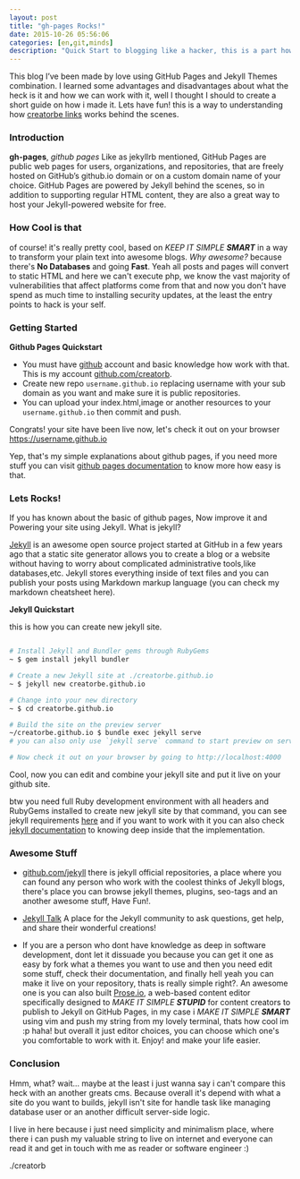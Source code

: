 ```yaml
---
layout: post
title: "gh-pages Rocks!"
date: 2015-10-26 05:56:06
categories: [en,git,minds]
description: "Quick Start to blogging like a hacker, this is a part how i and github doing an awesome party stuff"
---
```


This blog I’ve been made by love using GitHub Pages and Jekyll Themes combination. I learned some advantages and disadvantages about what the heck is it and how we can work with it, well I thought I should to create a short guide on how i made it. Lets have fun! this is a way to understanding how [creatorbe links](https://creatorbe.github.io) works behind the scenes.


### Introduction

**gh-pages**, *github pages* Like as jekyllrb mentioned, GitHub Pages are public web pages for users, organizations, and repositories, that are freely hosted on GitHub’s github.io domain or on a custom domain name of your choice. GitHub Pages are powered by Jekyll behind the scenes, so in addition to supporting regular HTML content, they are also a great way to host your Jekyll-powered website for free.


### How Cool is that

of course! it's really pretty cool, based on *KEEP IT SIMPLE __SMART__* in a way to transform your plain text into awesome blogs. *Why awesome?* because there's **No Databases** and going **Fast**. Yeah all posts and pages will convert to static HTML and here we can't execute php, we know the vast majority of vulnerabilities that affect platforms come from that and now you don't have spend as much time to installing security updates, at the least the entry points to hack is your self. 


### Getting Started

**Github Pages Quickstart**

* You must have [github](https://github.com) account and basic knowledge how work with that. This is my account [github.com/creatorb](https://creatorb).
* Create new repo `username.github.io` replacing username with your sub domain as you want and make sure it is public repositories.
* You can upload your index.html,image or another resources to your `username.github.io` then commit and push.

Congrats! your site have been live now, let's check it out on your browser https://username.github.io

Yep, that's my simple explanations about github pages, if you need more stuff you can visit [github pages documentation](https://guides.github.com/features/pages/) to know more how easy is that.


### Lets Rocks!

If you has known about the basic of github pages, Now improve it and Powering your site using Jekyll. What is jekyll?

[Jekyll](https://jekyllrb.com/) is an awesome open source project started at GitHub in a few years ago that a static site generator allows you to create a blog or a website without having to worry about complicated administrative tools,like databases,etc. Jekyll stores everything inside of text files and you can publish your posts using Markdown markup language (you can check my markdown cheatsheet here).

**Jekyll Quickstart**

this is how you can create new jekyll site.

```bash

# Install Jekyll and Bundler gems through RubyGems
~ $ gem install jekyll bundler

# Create a new Jekyll site at ./creatorbe.github.io
~ $ jekyll new creatorbe.github.io

# Change into your new directory
~ $ cd creatorbe.github.io

# Build the site on the preview server
~/creatorbe.github.io $ bundle exec jekyll serve
# you can also only use `jekyll serve` command to start preview on server

# Now check it out on your browser by going to http://localhost:4000

```

Cool, now you can edit and combine your jekyll site and put it live on your github site.

btw you need full Ruby development environment with all headers and RubyGems installed to create new jekyll site by that command, you can see jekyll requirements [here](https://jekyllrb.com/docs/installation/#requirements) and if you want to work with it you can also check [jekyll documentation](https://jekyllrb.com/docs/home/) to knowing deep inside that the implementation.



### Awesome Stuff

- [github.com/jekyll](https://github.com/jekyll) there is jekyll official repositories, a place where you can found any person who work with the coolest thinks of Jekyll blogs, there's place you can browse jekyll themes, plugins, seo-tags and an another awesome stuff, Have Fun!.

- [Jekyll Talk](https://talk.jekyllrb.com/) A place for the Jekyll community to ask questions, get help, and share their wonderful creations!

- If you are a person who dont have knowledge as deep in software development, dont let it dissuade you because you can get it one as easy by fork what a themes you want to use and then you need edit some stuff, check their documentation, and finally hell yeah you can make it live on your repository, thats is really simple right?. An awesome one is you can also built [Prose.io](http://prose.io/), a web-based content editor specifically designed to *MAKE IT SIMPLE __STUPID__* for content creators to publish to Jekyll on GitHub Pages, in my case i *MAKE IT SIMPLE __SMART__* using vim and push my string from my lovely terminal, thats how cool im :p haha! but overall it just editor choices, you can choose which one's you comfortable to work with it. Enjoy! and make your life easier.


### Conclusion

Hmm, what? wait... maybe at the least i just wanna say i can't compare this heck with an another greats cms. Because overall it's depend with what a site do you want to builds, jekyll isn't site for handle task like managing database user or an another difficult server-side logic. 

I live in here because i just need simplicity and minimalism place, where there i can push my valuable string to live on internet and everyone can read it and get in touch with me as reader or software engineer :)


./creatorb
